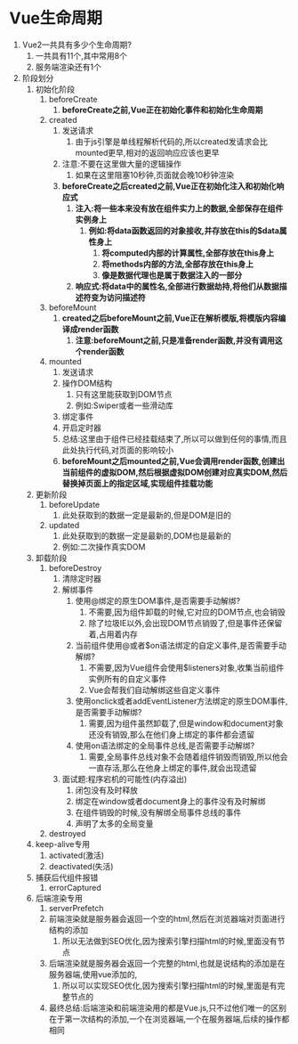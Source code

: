 # Vue生命周期

1. Vue2一共具有多少个生命周期?
   1. 一共具有11个,其中常用8个
   2. 服务端渲染还有1个
2. 阶段划分
   1. 初始化阶段
      1. beforeCreate
         1. **beforeCreate之前,Vue正在初始化事件和初始化生命周期**
      2. created
         1. 发送请求
            1. 由于js引擎是单线程解析代码的,所以created发请求会比mounted更早,相对的返回响应应该也更早
         2. 注意:不要在这里做大量的逻辑操作
            1. 如果在这里阻塞10秒钟,页面就会晚10秒钟渲染
         3. **beforeCreate之后created之前,Vue正在初始化注入和初始化响应式**
            1. **注入:将一些本来没有放在组件实力上的数据,全部保存在组件实例身上**
               1. **例如:将data函数返回的对象接收,并存放在this的$data属性身上**
                  1. **将computed内部的计算属性,全部存放在this身上**
                  2. **将methods内部的方法,全部存放在this身上**
                  3. **像是数据代理也是属于数据注入的一部分**
            2. **响应式:将data中的属性名,全部进行数据劫持,将他们从数据描述符变为访问描述符**
      3. beforeMount
         1. **created之后beforeMount之前,Vue正在解析模版,将模版内容编译成render函数**
            1. **注意:beforeMount之前,只是准备render函数,并没有调用这个render函数**
      4. mounted
         1. 发送请求
         2. 操作DOM结构
            1. 只有这里能获取到DOM节点
            2. 例如:Swiper或者一些滑动库
         3. 绑定事件
         4. 开启定时器
         5. 总结:这里由于组件已经挂载结束了,所以可以做到任何的事情,而且此处执行代码,对页面的影响较小
         6. **beforeMount之后mounted之前,Vue会调用render函数,创建出当前组件的虚拟DOM,然后根据虚拟DOM创建对应真实DOM,然后替换掉页面上的指定区域,实现组件挂载功能**
   2. 更新阶段
      1. beforeUpdate
         1. 此处获取到的数据一定是最新的,但是DOM是旧的
      2. updated
         1. 此处获取到的数据一定是最新的,DOM也是最新的
         2. 例如:二次操作真实DOM
   3. 卸载阶段
      1. beforeDestroy
         1. 清除定时器
         2. 解绑事件
            1. 使用@绑定的原生DOM事件,是否需要手动解绑?
               1. 不需要,因为组件卸载的时候,它对应的DOM节点,也会销毁
               2. 除了垃圾IE以外,会出现DOM节点销毁了,但是事件还保留着,占用着内存
            2. 当前组件使用@或者$on语法绑定的自定义事件,是否需要手动解绑?
               1. 不需要,因为Vue组件会使用$listeners对象,收集当前组件实例所有的自定义事件
               2. Vue会帮我们自动解绑这些自定义事件
            3. 使用onclick或者addEventListener方法绑定的原生DOM事件,是否需要手动解绑?
               1. 需要,因为组件虽然卸载了,但是window和document对象还没有销毁,那么在他们身上绑定的事件都会遗留
            4. 使用on语法绑定的全局事件总线,是否需要手动解绑?
               1. 需要,全局事件总线对象不会随着组件销毁而销毁,所以他会一直存活,那么在他身上绑定的事件,就会出现遗留
         3. 面试题:程序宕机的可能性(内存溢出)
            1. 闭包没有及时释放
            2. 绑定在window或者document身上的事件没有及时解绑
            3. 在组件销毁的时候,没有解绑全局事件总线的事件
            4. 声明了太多的全局变量
      2. destroyed
   4. keep-alive专用
      1. activated(激活)
      2. deactivated(失活)
   5. 捕获后代组件报错
      1. errorCaptured
   6. 后端渲染专用
      1. serverPrefetch
      2. 前端渲染就是服务器会返回一个空的html,然后在浏览器端对页面进行结构的添加
         1. 所以无法做到SEO优化,因为搜索引擎扫描html的时候,里面没有节点
      3. 后端渲染就是服务器会返回一个完整的html,也就是说结构的添加是在服务器端,使用vue添加的,
         1. 所以可以实现SEO优化,因为搜索引擎扫描html的时候,里面是有完整节点的
      4. 最终总结:后端渲染和前端渲染用的都是Vue.js,只不过他们唯一的区别在于第一次结构的添加,一个在浏览器端,一个在服务器端,后续的操作都相同
